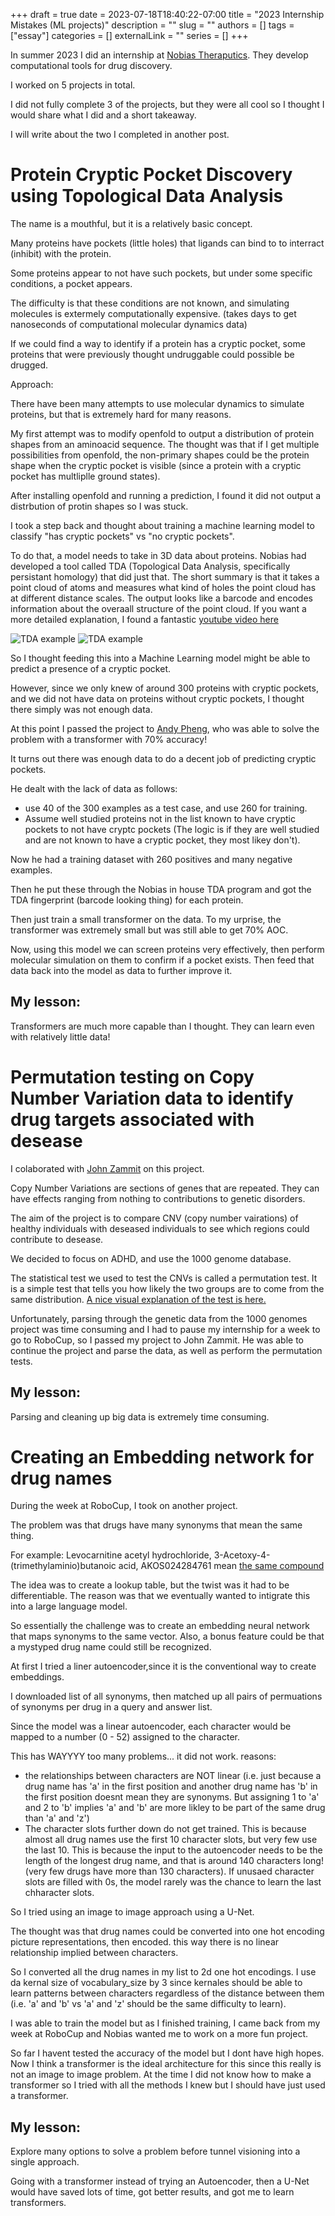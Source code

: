+++ 
draft = true
date = 2023-07-18T18:40:22-07:00
title = "2023 Internship Mistakes (ML projects)"
description = ""
slug = ""
authors = []
tags = ["essay"]
categories = []
externalLink = ""
series = []
+++

In summer 2023 I did an internship at [Nobias Theraputics](https://www.nobiastx.com/). They develop computational tools for drug discovery.

I worked on 5 projects in total.

I did not fully complete 3 of the projects, but they were all cool so I thought I would share what I did and a short takeaway.

I will write about the two I completed in another post.

# Protein Cryptic Pocket Discovery using Topological Data Analysis

The name is a mouthful, but it is a relatively basic concept.

Many proteins have pockets (little holes) that ligands can bind to to interract (inhibit) with the protein.

Some proteins appear to not have such pockets, but under some specific conditions, a pocket appears.

The difficulty is that these conditions are not known, and simulating molecules is extermely computationally expensive. (takes days to get nanoseconds of computational molecular dynamics data)

If we could find a way to identify if a protein has a cryptic pocket, some proteins that were previously thought undruggable could possible be drugged.

Approach:

There have been many attempts to use molecular dynamics to simulate proteins, but that is extremely hard for many reasons. 

My first attempt was to modify openfold to output a distribution of protein shapes from an aminoacid sequence. The thought was that if I get multiple possibilities from openfold, the non-primary shapes could be the protein shape when the cryptic pocket is visible (since a protein with a cryptic pocket has multliplle ground states).

After installing openfold and running a prediction, I found it did not output a distrbution of protin shapes so I was stuck.

I took a step back and thought about training a machine learning model to classify "has cryptic pockets" vs "no cryptic pockets".

To do that, a model needs to take in 3D data about proteins. Nobias had developed a tool called TDA (Topological Data Analysis, specifically persistant homology) that did just that. The short summary is that it takes a point cloud of atoms and measures what kind of holes the point cloud has at different distance scales. The output looks like a barcode and encodes information about the overaall structure of the point cloud. If you want a more detailed explanation, I found a fantastic [youtube video here](https://www.youtube.com/watch?v=OkDs9Wj5G1U)

![TDA example](/img/TDA_example.png)
![TDA example](/img/TDA_example_2.jpg)

So I thought feeding this into a Machine Learning model might be able to predict a presence of a cryptic pocket.

However, since we only knew of around 300 proteins with cryptic pockets, and we did not have data on proteins without cryptic pockets, I thought there simply was not enough data.

At this point I passed the project to [Andy Pheng](https://www.linkedin.com/in/andy-phung/), who was able to solve the problem with a transformer with 70% accuracy! 

It turns out there was enough data to do a decent job of predicting cryptic pockets.

He dealt with the lack of data as follows:
- use 40 of the 300 examples as a test case, and use 260 for training.
- Assume well studied proteins not in the list known to have cryptic pockets to not have cryptc pockets (The logic is if they are well studied and are not known to have a cryptic pocket, they most likey don't). 

Now he had a training dataset with 260 positives and many negative examples.

Then he put these through the Nobias in house TDA program and got the TDA fingerprint (barcode looking thing) for each protein.

Then just train a small transformer on the data. To my urprise, the transformer was extremely small but was still able to get 70% AOC.

Now, using this model we can screen proteins very effectively, then perform molecular simulation on them to confirm if a pocket exists. Then feed that data back into the model as data to further improve it.

## My lesson:
Transformers are much more capable than I thought. They can learn even with relatively little data!


# Permutation testing on Copy Number Variation data to identify drug targets associated with desease

I colaborated with [John Zammit](https://www.linkedin.com/in/johnchristopherzammit/) on this project.

Copy Number Variations are sections of genes that are repeated. They can have effects ranging from nothing to contributions to genetic disorders.

The aim of the project is to compare CNV (copy number vairations) of healthy individuals with deseased individuals to see which regions could contribute to desease.

We decided to focus on ADHD, and use the 1000 genome database.

The statistical test we used to test the CNVs is called a permutation test. It is a simple test that tells you how likely the two groups are to come from the same distribution. [A nice visual explanation of the test is here.](https://www.jwilber.me/permutationtest/)

Unfortunately, parsing through the genetic data from the 1000 genomes project was time consuming and I had to pause my internship for a week to go to RoboCup, so I passed my project to John Zammit. He was able to continue the project and parse the data, as well as perform the permutation tests.

## My lesson:
Parsing and cleaning up big data is extremely time consuming.


# Creating an Embedding network for drug names

During the week at RoboCup, I took on another project.

The problem was that drugs have many synonyms that mean the same thing. 

For example: 
Levocarnitine acetyl hydrochloride, 3-Acetoxy-4-(trimethylaminio)butanoic acid, AKOS024284761 mean [the same compound](https://pubchem.ncbi.nlm.nih.gov/compound/2)

The idea was to create a lookup table, but the twist was it had to be differentiable. The reason was that we eventually wanted to intigrate this into a large language model. 

So essentially the challenge was to create an embedding neural network that maps synonyms to the same vector. Also, a bonus feature could be that a mystyped drug name could still be recognized. 

At first I tried a liner autoencoder,since it is the conventional way to create embeddings.

I downloaded list of all synonyms, then matched up all pairs of permuations of synonyms per drug in a query and answer list.

Since the model was a linear autoencoder, each character would be mapped to a number (0 - 52) assigned to the character.

This has WAYYYY too many problems... it did not work.
reasons:
- the relationships between characters are NOT linear (i.e. just because a drug name has 'a' in the first position and another drug name has 'b' in the first position doesnt mean they are synonyms. But assigning 1 to 'a' and 2 to 'b' implies 'a' and 'b' are more likley to be part of the same drug than 'a' and 'z')
- The character slots further down do not get trained. This is because almost all drug names use the first 10 character slots, but very few use the last 10. This is because the input to the autoencoder needs to be the length of the longest drug name, and that is around 140 characters long! (very few drugs have more than 130 characters). If unusaed character slots are filled with 0s, the model rarely was the chance to learn the last chharacter slots.

So I tried using an image to image approach using a U-Net.

The thought was that drug names could be converted into one hot encoding picture representations, then encoded.
this way there is no linear relationship implied between characters. 

So I converted all the drug names in my list to 2d one hot encodings.
I use da kernal size of vocabulary_size by 3 since kernales should be able to learn patterns between characters regardless of the distance between them (i.e. 'a' and 'b' vs 'a' and 'z' should be the same difficulty to learn).

I was able to train the model but as I finished training, I came back from my week at RoboCup and Nobias wanted me to work on a more fun project.

So far I havent tested the accuracy of the model but I dont have high hopes. Now I think a transformer is the ideal architecture for this since this really is not an image to image problem. At the time I did not know how to make a transformer so I tried with all the methods I knew but I should have just used a transformer.

## My lesson:

Explore many options to solve a problem before tunnel visioning into a single approach. 

Going with a transformer instead of trying an Autoencoder, then a U-Net would have saved lots of time, got better results, and got me to learn transformers.














